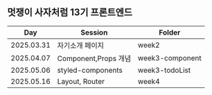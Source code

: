 ## 멋쟁이 사자처럼 13기 프론트엔드 

| Day | Session | Folder |
|-------|-------|-------|
| 2025.03.31 | 자기소개 페이지 | week2 |
| 2025.04.07 | Component,Props 개념 | week3-component |
| 2025.05.06 | styled-components | week3-todoList |
| 2025.05.16 | Layout, Router | week4 |
